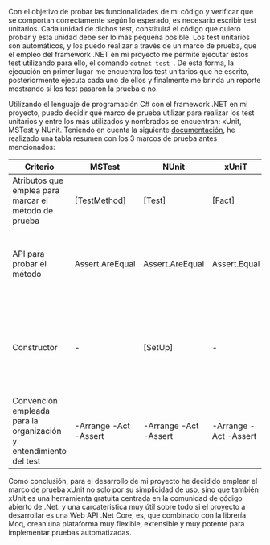 Con el objetivo de probar las funcionalidades de mi código y verificar que se comportan correctamente según lo esperado, es necesario escribir test unitarios. Cada unidad de dichos test, constituirá el código que quiero probar y esta unidad debe ser lo más pequeña posible. Los test unitarios son automáticos, y los puedo realizar a través de un marco de prueba, que el empleo del framework .NET en mi proyecto me permite ejecutar estos test utilizando para ello, el comando ```dotnet test ```. De esta forma, la ejecución en primer lugar me encuentra los test unitarios que he escrito, posteriormente ejecuta cada uno de ellos y finalmente me brinda un reporte mostrando si los test pasaron la prueba o no.

Utilizando el lenguaje de programación C# con el framework .NET en mi proyecto, puedo decidir qué marco de prueba utilizar para realizar los test unitarios y entre los más utilizados y nombrados se encuentran: xUnit, MSTest y NUnit. Teniendo en cuenta la siguiente [documentación](https://docs.microsoft.com/en-us/dotnet/core/testing/), he realizado una tabla resumen con los 3 marcos de prueba antes mencionados:

| Criterio | MSTest | NUnit |xUniT | Comentarios|
|----------|--------|-------|------|------------|
|Atributos que emplea para marcar el método de prueba|[TestMethod]|[Test]|[Fact]|-|
|API para probar el método |Assert.AreEqual|Assert.AreEqual|Assert.Equal|Misma API para probar el método implementado, varía el método empleado por la clase Assert.|
|Constructor|-|[SetUp]|-|NUnit define de manera predeterminada un constructor, en los restantes marcos los pudiera definir, pero no es obligatorio.|
|Convención empleada para la organización y entendimiento del test|-Arrange -Act -Assert|-Arrange -Act -Assert|-Arrange -Act -Assert| 

Como conclusión, para el desarrollo de mi proyecto he decidido emplear el marco de prueba xUnit no solo por su simplicidad de uso, sino que también xUnit es una herramienta gratuita centrada en la comunidad de código abierto de .Net. y una carcateristica muy útil sobre todo si el proyecto a desarrollar es una Web API .Net Core, es, que combinado con la librería Moq, crean una plataforma muy flexible, extensible y muy potente para implementar pruebas automatizadas.




